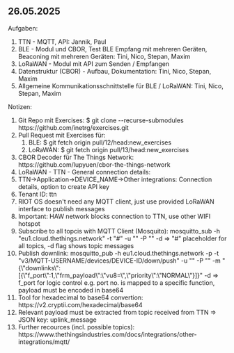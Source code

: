 26.05.2025
----------
Aufgaben:
<ol>
  <li>TTN - MQTT, API: Jannik, Paul</li>
  <li>BLE - Modul und CBOR, Test BLE Empfang mit mehreren Geräten, Beaconing mit mehreren Geräten: Tini, Nico, Stepan, Maxim</li>
  <li>LoRaWAN - Modul mit API zum Senden / Empfangen</li>
  <li>Datenstruktur (CBOR) - Aufbau, Dokumentation: Tini, Nico, Stepan, Maxim</li>
  <li>Allgemeine Kommunikationsschnittstelle für BLE / LoRaWAN: Tini, Nico, Stepan, Maxim</li>
</ol> 

Notizen:
<ol>
  <li>Git Repo mit Exercises: $ git clone --recurse-submodules https://github.com/inetrg/exercises.git</li>
  <li>Pull Request mit Exercises für:
    <ol>
      <li>BLE: $ git fetch origin pull/12/head:new_exercises</li>
      <li>LoRaWAN: $ git fetch origin pull/13/head:new_exercises</li>
    </ol>
  </li>
  <li>CBOR Decoder für The Things Network: https://github.com/lupyuen/cbor-the-things-network</li>
  <li>LoRaWAN - TTN - General connection details:</li>
      <li>TTN->Application->DEVICE_NAME->Other integrations: Connection details, option to create API key</li>
      <li>Tenant ID: ttn</li>
      <li>RIOT OS doesn't need any MQTT client, just use provided LoRaWAN interface to publish messages</li>
      <li>Important: HAW network blocks connection to TTN, use other WIFI hotspot</li>
      <li>Subscribe to all topcis with MQTT Client (Mosquito): mosquitto_sub -h "eu1.cloud.thethings.network" -t "#" -u "<Username from MQTT section in TTN portal>" -P "<API-KEY>" -d => "#" placeholder for all topics, -d flag shows topic messages</li>
      <li>Publish downlink: mosquitto_pub -h eu1.cloud.thethings.network -p <PORT> -t "v3/MQTT-USERNAME/devices/DEVICE-ID/down/push" -u "<MQTT-USERNAME>" -P "<API-KEY>" -m "{\"downlinks\":[{\"f_port\":1,\"frm_payload\":\"vu8=\",\"priority\":\"NORMAL\"}]}" -d => f_port for logic control e.g. port no. is mapped to a specific function, payload must be encoded in base64</li>
      <li>Tool for hexadecimal to base64 convertion: https://v2.cryptii.com/hexadecimal/base64</li>
      <li>Relevant payload must be extracted from topic received from TTN => JSON key: uplink_message</li>
      <li>Further recources (incl. possible topics): https://www.thethingsindustries.com/docs/integrations/other-integrations/mqtt/</li>
</ol> 
